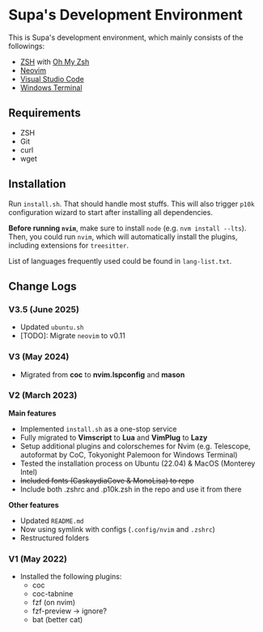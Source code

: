 # Supa's Development Environment

This is Supa's development environment, which mainly consists of the followings:

- [ZSH](https://www.zsh.org/) with [Oh My Zsh](https://ohmyz.sh/)
- [Neovim](https://neovim.io/)
- [Visual Studio Code](https://code.visualstudio.com/)
- [Windows Terminal](https://github.com/microsoft/terminal)

## Requirements

- ZSH
- Git
- curl
- wget

## Installation

Run `install.sh`. That should handle most stuffs. This will also trigger `p10k` configuration wizard to start after installing all dependencies.

**Before running `nvim`**, make sure to install `node` (e.g. `nvm install --lts`). Then, you could run `nvim`, which will automatically install the plugins, including extensions for `treesitter`.

List of languages frequently used could be found in `lang-list.txt`.

## Change Logs

### V3.5 (June 2025)

- Updated `ubuntu.sh`
- [TODO]: Migrate `neovim` to v0.11

### V3 (May 2024)

- Migrated from **coc** to **nvim.lspconfig** and **mason**

### V2 (March 2023)

**Main features**

- Implemented `install.sh` as a one-stop service
- Fully migrated to **Vimscript** to **Lua** and **VimPlug** to **Lazy**
- Setup additional plugins and colorschemes for Nvim (e.g. Telescope, autoformat by CoC, Tokyonight Palemoon for Windows Terminal)
- Tested the installation process on Ubuntu (22.04) & MacOS (Monterey Intel)
- ~~Included fonts (CaskaydiaCove & MonoLisa) to repo~~
- Include both .zshrc and .p10k.zsh in the repo and use it from there

**Other features**

- Updated `README.md`
- Now using symlink with configs (`.config/nvim` and `.zshrc`)
- Restructured folders

### V1 (May 2022)

- Installed the following plugins:
  - coc
  - coc-tabnine
  - fzf (on nvim)
  - fzf-preview -> ignore?
  - bat (better cat)
